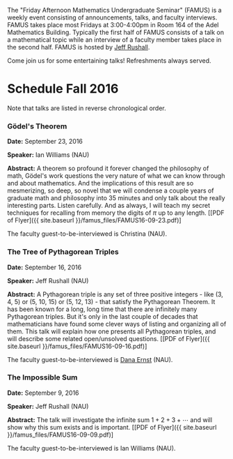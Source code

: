 The "Friday Afternoon Mathematics Undergraduate Seminar" (FAMUS) is a weekly event consisting of announcements, talks, and faculty interviews.  FAMUS takes place most Fridays at 3:00-4:00pm in Room 164 of the Adel Mathematics Building.  Typically the first half of FAMUS consists of a talk on a mathematical topic while an interview of a faculty member takes place in the second half. FAMUS is hosted by [Jeff Rushall](https://nau.edu/cefns/natsci/math/directory-full-time/rushall-jeff/).  

Come join us for some entertaining talks!  Refreshments always served.

# Schedule Fall 2016 #

Note that talks are listed in reverse chronological order.

### G&ouml;del's Theorem ###

**Date:** September 23, 2016

**Speaker:** Ian Williams (NAU)

**Abstract:** A theorem so profound it forever changed the philosophy of math, G&ouml;del's work questions the very nature of what we can know through and about mathematics.  And the implications of this result are so mesmerizing, so deep, so novel that we will condense a couple years of graduate math and philosophy into 35 minutes and only talk about the really interesting parts. Listen carefully.  And as always, I will teach my secret techniques for recalling from memory the digits of $\pi$ up to any length.  [[PDF of Flyer]({{ site.baseurl }}/famus_files/FAMUS16-09-23.pdf)]

The faculty guest-to-be-interviewed is Christina (NAU).

### The Tree of Pythagorean Triples ###

**Date:** September 16, 2016

**Speaker:** Jeff Rushall (NAU)

**Abstract:** A Pythagorean triple is any set of three positive integers - like (3, 4, 5) or (5, 10, 15) or (5, 12, 13) - that satisfy the Pythagorean Theorem.  It has been known for a long, long time that there are infinitely many Pythagorean triples.  But it's only in the last couple of decades that mathematicians have found some clever ways of listing and organizing all of them.  This talk will explain how one presents all Pythagorean triples, and will describe some related open/unsolved questions.  [[PDF of Flyer]({{ site.baseurl }}/famus_files/FAMUS16-09-16.pdf)]

The faculty guest-to-be-interviewed is [Dana Ernst](http://dcernst/github.io) (NAU).

### The Impossible Sum ###

**Date:** September 9, 2016

**Speaker:** Jeff Rushall (NAU)

**Abstract:** The talk will investigate the infinite sum $1+2+3+\cdots$ and will show why this sum exists and is important. [[PDF of Flyer]({{ site.baseurl }}/famus_files/FAMUS16-09-09.pdf)]

The faculty guest-to-be-interviewed is Ian Williams (NAU).
